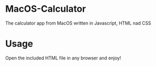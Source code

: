 # MacOS-Calculator
The calculator app from MacOS written in Javascript, HTML nad CSS

# Usage
Open the included HTML file in any browser and enjoy!
